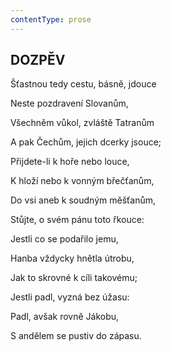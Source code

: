 ```yaml
---
contentType: prose
---
```


## DOZPĚV 

Šťastnou tedy cestu, básně, jdouce 

Neste pozdravení Slovanům, 

Všechněm vůkol, zvláště Tatranům 

A pak Čechům, jejich dcerky jsouce;

  

Přijdete-li k hoře nebo louce, 

K hloží nebo k vonným břečťanům, 

Do vsi aneb k soudným měšťanům, 

Stůjte, o svém pánu toto řkouce:

  

Jestli co se podařilo jemu, 

Hanba vždycky hnětla útrobu, 

Jak to skrovné k cíli takovému;

  

Jestli padl, vyzná bez úžasu: 

Padl, avšak rovně Jákobu, 

S andělem se pustiv do zápasu.
